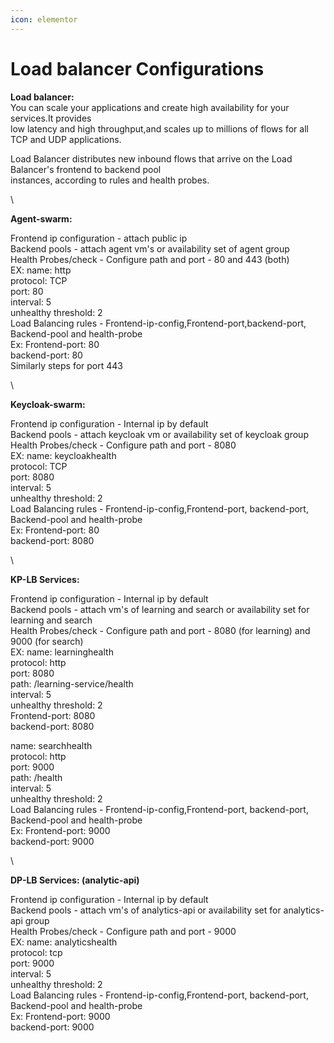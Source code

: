 ```yaml
---
icon: elementor
---
```


# Load balancer Configurations

**Load balancer:**\
You can scale your applications and create high availability for your services.It provides \
low latency and high throughput,and scales up to millions of flows for all TCP and UDP applications.

Load Balancer distributes new inbound flows that arrive on the Load Balancer's frontend to backend pool \
instances, according to rules and health probes.

\


**Agent-swarm:**

Frontend ip configuration - attach public ip\
Backend pools - attach agent vm's or availability set of agent group\
Health Probes/check - Configure path and port - 80 and 443 (both)\
EX: name: http \
protocol: TCP \
port: 80 \
interval: 5 \
unhealthy threshold: 2\
Load Balancing rules - Frontend-ip-config,Frontend-port,backend-port, Backend-pool and health-probe\
Ex: Frontend-port: 80\
backend-port: 80\
Similarly steps for port 443

\


**Keycloak-swarm:**

Frontend ip configuration - Internal ip by default\
Backend pools - attach keycloak vm or availability set of keycloak group\
Health Probes/check - Configure path and port - 8080\
EX: name: keycloakhealth \
protocol: TCP \
port: 8080 \
interval: 5 \
unhealthy threshold: 2\
Load Balancing rules - Frontend-ip-config,Frontend-port, backend-port, Backend-pool and health-probe\
Ex: Frontend-port: 80\
backend-port: 8080

\


**KP-LB Services:**

Frontend ip configuration - Internal ip by default\
Backend pools - attach vm's of learning and search or availability set for learning and search\
Health Probes/check - Configure path and port - 8080 (for learning) and 9000 (for search)\
EX: name: learninghealth \
protocol: http \
port: 8080 \
path: /learning-service/health\
interval: 5 \
unhealthy threshold: 2\
Frontend-port: 8080\
backend-port: 8080

name: searchhealth \
protocol: http \
port: 9000 \
path: /health \
interval: 5 \
unhealthy threshold: 2\
Load Balancing rules - Frontend-ip-config,Frontend-port, backend-port, Backend-pool and health-probe\
Ex: Frontend-port: 9000\
backend-port: 9000

\


**DP-LB Services: (analytic-api)**

Frontend ip configuration - Internal ip by default\
Backend pools - attach vm's of analytics-api or availability set for analytics-api group\
Health Probes/check - Configure path and port - 9000\
EX: name: analyticshealth \
protocol: tcp \
port: 9000 \
interval: 5 \
unhealthy threshold: 2\
Load Balancing rules - Frontend-ip-config,Frontend-port, backend-port, Backend-pool and health-probe\
Ex: Frontend-port: 9000\
backend-port: 9000
